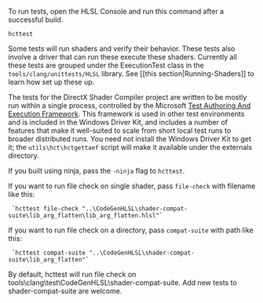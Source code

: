 To run tests, open the HLSL Console and run this command after a successful build.

    hcttest

Some tests will run shaders and verify their behavior. These tests also involve a driver that can run these execute these shaders. Currently all these tests are grouped under the ExecutionTest class in the `tools/clang/unittests/HLSL` library. See [[this section|Running-Shaders]] to learn how set up these up.

The tests for the DirectX Shader Compiler project are written to be mostly run within a single process, controlled by the Microsoft [Test Authoring And Execution Framework](https://msdn.microsoft.com/en-us/windows/hardware/drivers/taef/index). This framework is used in other test environments and is included in the Windows Driver Kit, and includes a number of features that make it well-suited to scale from short local test runs to broader distributed runs. You need not install the Windows Driver Kit to get it; the `utils\hct\hctgettaef` script will make it available under the externals directory.

If you built using ninja, pass the `-ninja` flag to `hcttest`.

If you want to run file check on single shader, pass `file-check` with filename like this:

     `hcttest file-check "..\CodeGenHLSL\shader-compat-suite\lib_arg_flatten\lib_arg_flatten.hlsl"`
    
If you want to run file check on a directory, pass `compat-suite` with path like this:

     `hcttest compat-suite "..\CodeGenHLSL\shader-compat-suite\lib_arg_flatten"`

By default, hcttest will run file check on tools\clang\test\CodeGenHLSL\shader-compat-suite. Add new tests to shader-compat-suite are welcome.
